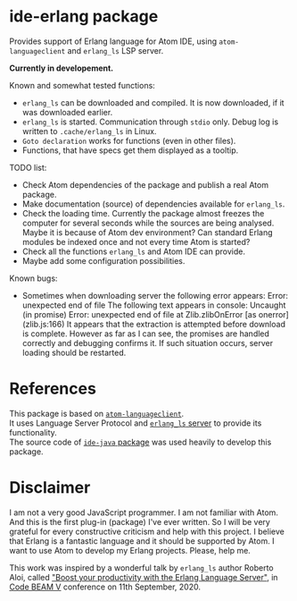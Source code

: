 # ide-erlang package

Provides support of Erlang language for Atom IDE, using `atom-languageclient`
and `erlang_ls` LSP server.

**Currently in developement.**

Known and somewhat tested functions:
* `erlang_ls` can be downloaded and compiled. It is now downloaded, if it was
  downloaded earlier.
* `erlang_ls` is started. Communication through `stdio` only. Debug log is
  written to `.cache/erlang_ls` in Linux.
* `Goto declaration` works for functions (even in other files).
* Functions, that have specs get them displayed as a tooltip.

TODO list:
* Check Atom dependencies of the package and publish a real Atom package.
* Make documentation (source) of dependencies available for `erlang_ls`.
* Check the loading time. Currently the package almost freezes the computer for
  several seconds while the sources are being analysed. Maybe it is because of
  Atom dev environment? Can standard Erlang modules be indexed once and not every
  time Atom is started?
* Check all the functions `erlang_ls` and Atom IDE can provide.
* Maybe add some configuration possibilities.

Known bugs:
* Sometimes when downloading server the following error appears:
    Error: unexpected end of file
  The following text appears in console:
    Uncaught (in promise) Error: unexpected end of file
        at Zlib.zlibOnError [as onerror] (zlib.js:166)
  It appears that the extraction is attempted before download is complete. However
  as far as I can see, the promises are handled correctly and debugging confirms
  it. If such situation occurs, server loading should be restarted.

# References

This package is based on [`atom-languageclient`](https://github.com/atom/atom-languageclient).<br>
It uses Language Server Protocol and [`erlang_ls` server](https://github.com/erlang-ls/erlang_ls)
to provide its functionality.<br>
The source code of [`ide-java` package](https://github.com/atom/ide-java) was used
heavily to develop this package.

# Disclaimer

I am not a very good JavaScript programmer. I am not familiar with Atom. And
this is the first plug-in (package) I've ever written. So I will be very
grateful for every constructive criticism and help with this project. I believe
that Erlang is a fantastic language and it should be supported by Atom. I want
to use Atom to develop my Erlang projects. Please, help me.

This work was inspired by a wonderful talk by `erlang_ls` author Roberto Aloi,
called ["Boost your productivity with the Erlang Language Server"](https://youtu.be/8FibGzqygo0),
in [Code BEAM V](https://codesync.global/conferences/code-beam-sto/) conference
on 11th September, 2020.

<!--![A screenshot of your package](https://f.cloud.github.com/assets/69169/2290250/c35d867a-a017-11e3-86be-cd7c5bf3ff9b.gif)-->

